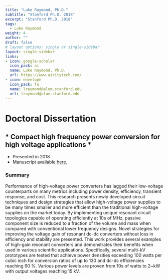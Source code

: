 ```yaml
---
title: "Luke Raymond, Ph.D."
subtitle: "Stanford Ph.D. 2018"
excerpt: "Stanford Ph.D. 2018"
tags:
  - Luke Raymond
weight: 4
author: ""
draft: false
# layout options: single or single-sidebar
layout: single-sidebar
links:
- icon: google-scholar
  icon_pack: ai
  name: Luke Raymond, Ph.D.
  url: https://www.airitytech.com/
- icon: envelope
  icon_pack: fa
  name: lraymond@alum.stanford.edu
  url: lraymond@alum.stanford.edu
---
```


# Doctoral Dissertation

## * Compact high frequency power conversion for high voltage applications *
 + Presented in 2018
 + Manuscript available [here.](https://searchworks.stanford.edu/view/12684990)
 
### Summary

Performance of high-voltage power converters has lagged their low-voltage counterparts on many metrics including power density, efficiency, transient response, and cost. This research presents newly developed circuit techniques and design strategies that allow high-voltage power supplies to be many times smaller and more efficient than the traditional high-voltage supplies on the market today. By implementing unique resonant circuit topologies capable of operating efficiently at 10s of MHz, passive component size is reduced to a fraction of the volume and mass when compared with conventional lower frequency designs. Novel strategies for improving the voltage gain of resonant dc-dc converters without loss in efficiency and stability are presented. This work provides several examples of high-gain resonant converters and demonstrates their benefits when used in various scientific applications. Specifically, several multi-kV prototypes are tested that achieve power densities exceeding 100 watts per cubic inch for conversion ratios of up to 130 and dc-dc efficiencies reaching 90 %. Various power levels are proven from 10s of watts to 2~kW with output voltages reaching 15 kV.